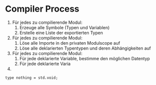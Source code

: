 
# Compiler Process

1. Für jedes zu compilierende Modul:
    1. Erzeuge alle Symbole (Typen und Variablen)
    2. Erstelle eine Liste der exportierten Typen
2. Für jedes zu compilierende Modul:
    1. Löse alle Importe in den privaten Modulscope auf
    2. Löse alle deklarierten Typentypen und deren Abhängigkeiten auf
3. Für jedes zu compilierende Modul:
    1. Für jede deklarierte Variable, bestimme den möglichen Datentyp
    1. Für jede deklarierte Varia
4. 


```psi
type nothing = std.void;
```